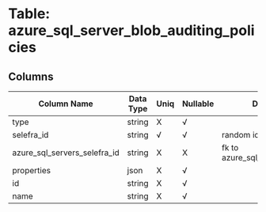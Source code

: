 # Table: azure_sql_server_blob_auditing_policies

## Columns 

|  Column Name   |  Data Type  | Uniq | Nullable | Description | 
|  ----  | ----  | ----  | ----  | ---- | 
| type | string | X | √ |  | 
| selefra_id | string | √ | √ | random id | 
| azure_sql_servers_selefra_id | string | X | X | fk to azure_sql_servers.selefra_id | 
| properties | json | X | √ |  | 
| id | string | X | √ |  | 
| name | string | X | √ |  | 


